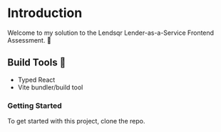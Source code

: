 # Introduction

Welcome to my solution to the Lendsqr Lender-as-a-Service Frontend Assessment. 👋

## Build Tools 🧰

- Typed React
- Vite bundler/build tool

### Getting Started
To get started with this project, clone the repo.